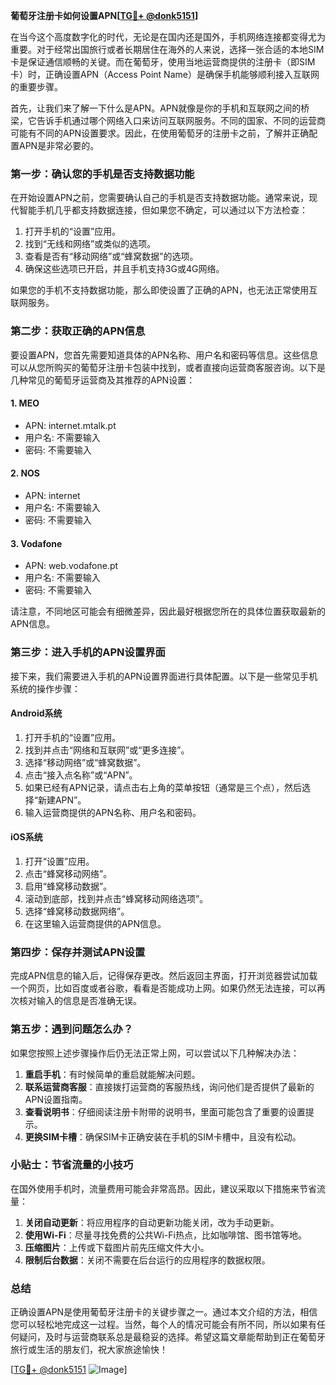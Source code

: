 **葡萄牙注册卡如何设置APN[[TG💪+ @donk5151](https://t.me/s/donk5151)]**

在当今这个高度数字化的时代，无论是在国内还是国外，手机网络连接都变得尤为重要。对于经常出国旅行或者长期居住在海外的人来说，选择一张合适的本地SIM卡是保证通信顺畅的关键。而在葡萄牙，使用当地运营商提供的注册卡（即SIM卡）时，正确设置APN（Access Point Name）是确保手机能够顺利接入互联网的重要步骤。

首先，让我们来了解一下什么是APN。APN就像是你的手机和互联网之间的桥梁，它告诉手机通过哪个网络入口来访问互联网服务。不同的国家、不同的运营商可能有不同的APN设置要求。因此，在使用葡萄牙的注册卡之前，了解并正确配置APN是非常必要的。

### **第一步：确认您的手机是否支持数据功能**

在开始设置APN之前，您需要确认自己的手机是否支持数据功能。通常来说，现代智能手机几乎都支持数据连接，但如果您不确定，可以通过以下方法检查：

1. 打开手机的“设置”应用。
2. 找到“无线和网络”或类似的选项。
3. 查看是否有“移动网络”或“蜂窝数据”的选项。
4. 确保这些选项已开启，并且手机支持3G或4G网络。

如果您的手机不支持数据功能，那么即使设置了正确的APN，也无法正常使用互联网服务。

### **第二步：获取正确的APN信息**

要设置APN，您首先需要知道具体的APN名称、用户名和密码等信息。这些信息可以从您所购买的葡萄牙注册卡包装中找到，或者直接向运营商客服咨询。以下是几种常见的葡萄牙运营商及其推荐的APN设置：

#### **1. MEO**
- APN: internet.mtalk.pt
- 用户名: 不需要输入
- 密码: 不需要输入

#### **2. NOS**
- APN: internet
- 用户名: 不需要输入
- 密码: 不需要输入

#### **3. Vodafone**
- APN: web.vodafone.pt
- 用户名: 不需要输入
- 密码: 不需要输入

请注意，不同地区可能会有细微差异，因此最好根据您所在的具体位置获取最新的APN信息。

### **第三步：进入手机的APN设置界面**

接下来，我们需要进入手机的APN设置界面进行具体配置。以下是一些常见手机系统的操作步骤：

#### **Android系统**
1. 打开手机的“设置”应用。
2. 找到并点击“网络和互联网”或“更多连接”。
3. 选择“移动网络”或“蜂窝数据”。
4. 点击“接入点名称”或“APN”。
5. 如果已经有APN记录，请点击右上角的菜单按钮（通常是三个点），然后选择“新建APN”。
6. 输入运营商提供的APN名称、用户名和密码。

#### **iOS系统**
1. 打开“设置”应用。
2. 点击“蜂窝移动网络”。
3. 启用“蜂窝移动数据”。
4. 滚动到底部，找到并点击“蜂窝移动网络选项”。
5. 选择“蜂窝移动数据网络”。
6. 在这里输入运营商提供的APN信息。

### **第四步：保存并测试APN设置**

完成APN信息的输入后，记得保存更改。然后返回主界面，打开浏览器尝试加载一个网页，比如百度或者谷歌，看看是否能成功上网。如果仍然无法连接，可以再次核对输入的信息是否准确无误。

### **第五步：遇到问题怎么办？**

如果您按照上述步骤操作后仍无法正常上网，可以尝试以下几种解决办法：

1. **重启手机**：有时候简单的重启就能解决问题。
2. **联系运营商客服**：直接拨打运营商的客服热线，询问他们是否提供了最新的APN设置指南。
3. **查看说明书**：仔细阅读注册卡附带的说明书，里面可能包含了重要的设置提示。
4. **更换SIM卡槽**：确保SIM卡正确安装在手机的SIM卡槽中，且没有松动。

### **小贴士：节省流量的小技巧**

在国外使用手机时，流量费用可能会非常高昂。因此，建议采取以下措施来节省流量：

1. **关闭自动更新**：将应用程序的自动更新功能关闭，改为手动更新。
2. **使用Wi-Fi**：尽量寻找免费的公共Wi-Fi热点，比如咖啡馆、图书馆等地。
3. **压缩图片**：上传或下载图片前先压缩文件大小。
4. **限制后台数据**：关闭不需要在后台运行的应用程序的数据权限。

### **总结**

正确设置APN是使用葡萄牙注册卡的关键步骤之一。通过本文介绍的方法，相信您可以轻松地完成这一过程。当然，每个人的情况可能会有所不同，所以如果有任何疑问，及时与运营商联系总是最稳妥的选择。希望这篇文章能帮助到正在葡萄牙旅行或生活的朋友们，祝大家旅途愉快！

[[TG💪+ @donk5151](https://t.me/s/donk5151) ![Image](https://i.postimg.cc/rwNCRYN7/Snipaste-2025-04-30-17-27-05.png)]